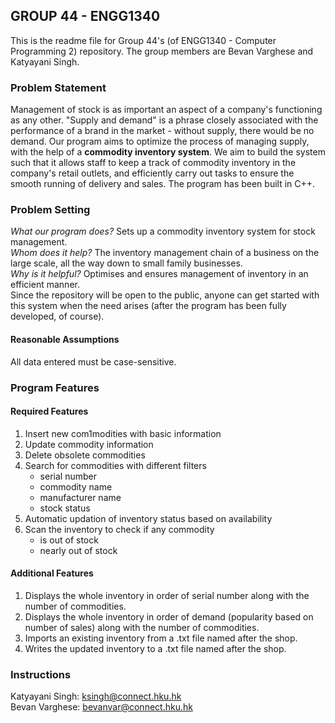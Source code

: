## GROUP 44 - ENGG1340
This is the readme file for Group 44's (of ENGG1340 - Computer Programming 2) repository. The group members are Bevan Varghese and Katyayani Singh.

### Problem Statement 
Management of stock is as important an aspect of a company's functioning as any other. "Supply and demand" is a phrase closely associated with the performance of a brand in the market - without supply, there would be no demand. Our program aims to optimize the process of managing supply, with the help of a **commodity inventory system**. We aim to build the system such that it allows staff to keep a track of commodity inventory in the company's retail outlets, and efficiently carry out tasks to ensure the smooth running of delivery and sales. 
The program has been built in C++.

### Problem Setting
_What our program does?_ Sets up a commodity inventory system for stock management.  
_Whom does it help?_ The inventory management chain of a business on the large scale, all the way down to small family businesses.  
_Why is it helpful?_ Optimises and ensures management of inventory in an efficient manner.  
Since the repository will be open to the public, anyone can get started with this system when the need arises (after the program has been fully developed, of course).
#### Reasonable Assumptions
All data entered must be case-sensitive.


### Program Features
#### Required Features
1) Insert new com1modities with basic information  
2) Update commodity information  
3) Delete obsolete commodities  
4) Search for commodities with different filters
   - serial number
   - commodity name
   - manufacturer name
   - stock status
5) Automatic updation of inventory status based on availability  
6) Scan the inventory to check if any commodity 
   - is out of stock
   - nearly out of stock
#### Additional Features 
1) Displays the whole inventory in order of serial number along with the number of commodities.
2) Displays the whole inventory in order of demand (popularity based on number of sales) along with the number of commodities. 
3) Imports an existing inventory from a .txt file named after the shop.
4) Writes the updated inventory to a .txt file named after the shop.


### Instructions

Katyayani Singh: ksingh@connect.hku.hk  
Bevan Varghese: bevanvar@connect.hku.hk
